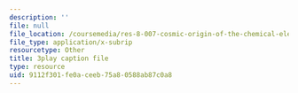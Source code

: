 ```yaml
---
description: ''
file: null
file_location: /coursemedia/res-8-007-cosmic-origin-of-the-chemical-elements-fall-2019/9112f301fe0aceeb75a80588ab87c0a8_JM8vAGReKkc.srt
file_type: application/x-subrip
resourcetype: Other
title: 3play caption file
type: resource
uid: 9112f301-fe0a-ceeb-75a8-0588ab87c0a8
---
```

